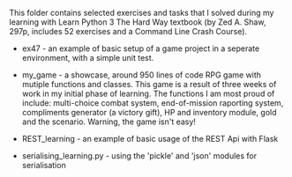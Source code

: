 This folder contains selected exercises and tasks that I solved 
during my learning with Learn Python 3 The Hard Way textbook 
(by Zed A. Shaw, 297p, includes 52 exercises and a Command Line Crash Course).


- ex47 - an example of basic setup of a game project in a seperate environment, with a simple unit test.

- my_game - a showcase, around 950 lines of code RPG game with mutiple functions and classes. 
  This game is a result of three weeks of work in my initial phase of learning. 
  The functions I am most proud of include: multi-choice combat system, end-of-mission raporting system, 
  compliments generator (a victory gift), HP and inventory module, gold and the scenario. Warning, the game isn't easy!

- REST_learning - an example of basic usage of the REST Api with Flask

- serialising_learning.py - using the 'pickle' and 'json' modules for serialisation
